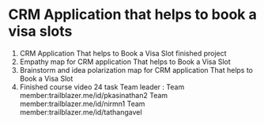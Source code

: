 # CRM Application that helps to book a visa slots
1. CRM Application That helps to Book a Visa Slot finished project
2. Empathy map for CRM application That helps to Book a Visa Slot
3. Brainstorm and idea polarization map for CRM application That helps to Book a Visa Slot
4. Finished course video 24 task
Team leader :
Team member:trailblazer.me/id/pkasinathan2
Team member:trailblazer.me/id/nirmn1
Team member:trailblazer.me/id/tathangavel
